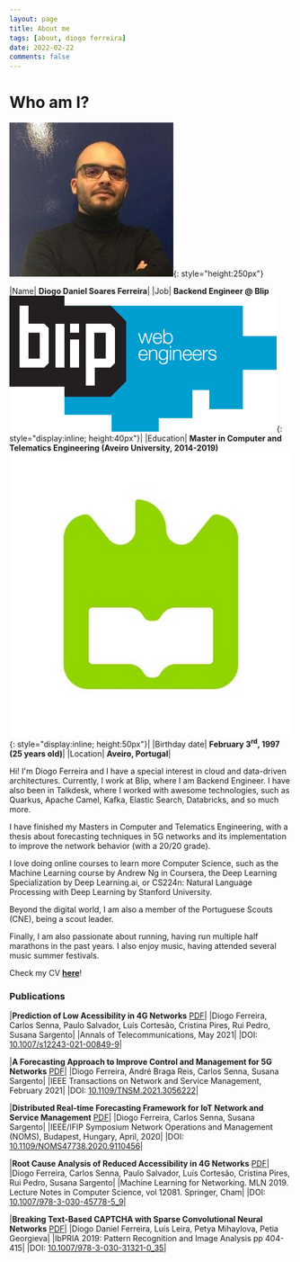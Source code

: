```yaml
---
layout: page
title: About me
tags: [about, diogo ferreira]
date: 2022-02-22
comments: false
---
```


# Who am I?

![me](../assets/img/me.png "me"){: style="height:250px"}

|Name| **Diogo Daniel Soares Ferreira**|
|Job| **Backend Engineer @ Blip** ![TD_Logo](../assets/img/blip-logo.svg "Blip Logo"){: style="display:inline; height:40px"}|
|Education| **Master in Computer and Telematics Engineering (Aveiro University, 2014-2019)** ![UA_Logo](../assets/img/ua_logo_3.jpg "UA Logo"){: style="display:inline; height:50px"}|
|Birthday date| **February 3<sup>rd</sup>, 1997 (25 years old)**|
|Location| **Aveiro, Portugal**|

Hi! I'm Diogo Ferreira and I have a special interest in cloud and data-driven architectures. Currently, I work at Blip, where I am Backend Engineer. I have also been in Talkdesk, where I worked with awesome technologies, such as Quarkus, Apache Camel, Kafka, Elastic Search, Databricks, and so much more.

I have finished my Masters in Computer and Telematics Engineering, with a thesis about forecasting techniques in 5G networks and its implementation to improve the network behavior (with a 20/20 grade).

I love doing online courses to learn more Computer Science, such as the Machine Learning course by Andrew Ng in Coursera, the Deep Learning Specialization by Deep Learning.ai, or CS224n: Natural Language Processing with Deep Learning by Stanford University.

Beyond the digital world, I am also a member of the Portuguese Scouts (CNE), being a scout leader.

Finally, I am also passionate about running, having run multiple half marathons in the past years. I also enjoy music, having attended several music summer festivals.


Check my CV **[here](../assets/pdf/CV.pdf)**!


### Publications

|**Prediction of Low Acessibility in 4G Networks** [PDF](../assets/pdf/paper5.pdf)|
|Diogo Ferreira, Carlos Senna, Paulo Salvador, Luís Cortesão, Cristina Pires, Rui Pedro, Susana Sargento|
|Annals of Telecommunications, May 2021|
|DOI: [10.1007/s12243-021-00849-9](https://doi.org/10.1007/s12243-021-00849-9)|

|**A Forecasting Approach to Improve Control and Management for 5G Networks** [PDF](../assets/pdf/paper4.pdf)|
|Diogo Ferreira, André Braga Reis, Carlos Senna, Susana Sargento|
|IEEE Transactions on Network and Service Management, February 2021|
|DOI: [10.1109/TNSM.2021.3056222](https://doi.org/10.1109/TNSM.2021.3056222)|

|**Distributed Real-time Forecasting Framework for IoT Network and Service Management** [PDF](../assets/pdf/paper3.pdf)|
|Diogo Ferreira, Carlos Senna, Susana Sargento|
|IEEE/IFIP Symposium Network Operations and Management (NOMS), Budapest, Hungary, April, 2020|
|DOI: [10.1109/NOMS47738.2020.9110456](https://doi.org/10.1109/NOMS47738.2020.9110456)|

|**Root Cause Analysis of Reduced Accessibility in 4G Networks** [PDF](../assets/pdf/paper2.pdf)|
|Diogo Ferreira, Carlos Senna, Paulo Salvador, Luís Cortesão, Cristina Pires, Rui Pedro, Susana Sargento|
|Machine Learning for Networking. MLN 2019. Lecture Notes in Computer Science, vol 12081. Springer, Cham|
|DOI: [10.1007/978-3-030-45778-5_9](https://doi.org/10.1007/978-3-030-45778-5_9)|

|**Breaking Text-Based CAPTCHA with Sparse Convolutional Neural Networks** [PDF](../assets/pdf/paper.pdf)|
|Diogo Daniel Ferreira, Luís Leira, Petya Mihaylova, Petia Georgieva|
|IbPRIA 2019: Pattern Recognition and Image Analysis pp 404-415|
|DOI: [10.1007/978-3-030-31321-0_35](https://doi.org/10.1007/978-3-030-31321-0_35)|

